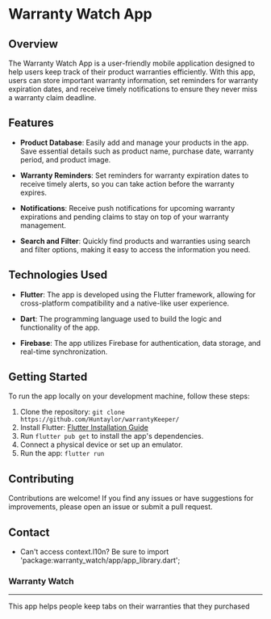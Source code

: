 # Warranty Watch App

[//]: # (path/to/app_screenshot.png)

## Overview

The Warranty Watch App is a user-friendly mobile application designed to help users keep track of their product warranties efficiently. With this app, users can store important warranty information, set reminders for warranty expiration dates, and receive timely notifications to ensure they never miss a warranty claim deadline.

## Features

- **Product Database**: Easily add and manage your products in the app. Save essential details such as product name, purchase date, warranty period, and product image.

- **Warranty Reminders**: Set reminders for warranty expiration dates to receive timely alerts, so you can take action before the warranty expires.

- **Notifications**: Receive push notifications for upcoming warranty expirations and pending claims to stay on top of your warranty management.

- **Search and Filter**: Quickly find products and warranties using search and filter options, making it easy to access the information you need.

## Technologies Used

- **Flutter**: The app is developed using the Flutter framework, allowing for cross-platform compatibility and a native-like user experience.

- **Dart**: The programming language used to build the logic and functionality of the app.

- **Firebase**: The app utilizes Firebase for authentication, data storage, and real-time synchronization.

## Getting Started

To run the app locally on your development machine, follow these steps:

1. Clone the repository: `git clone https://github.com/Huntaylor/warrantyKeeper/`
2. Install Flutter: [Flutter Installation Guide](https://flutter.dev/docs/get-started/install)
3. Run `flutter pub get` to install the app's dependencies.
4. Connect a physical device or set up an emulator.
5. Run the app: `flutter run`

## Contributing

Contributions are welcome! If you find any issues or have suggestions for improvements, please open an issue or submit a pull request.

## Contact

- Can't access context.l10n? Be sure to import 'package:warranty_watch/app/app_library.dart';

### Warranty Watch

---

This app helps people keep tabs on their warranties that they purchased
